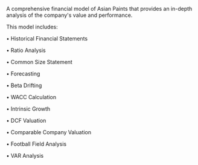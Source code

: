  A comprehensive financial model of Asian Paints that provides an in-depth analysis of the company's value and performance.

This model includes:

• Historical Financial Statements

• Ratio Analysis

• Common Size Statement

• Forecasting

• Beta Drifting

• WACC Calculation

• Intrinsic Growth

• DCF Valuation

• Comparable Company Valuation

• Football Field Analysis

• VAR Analysis
